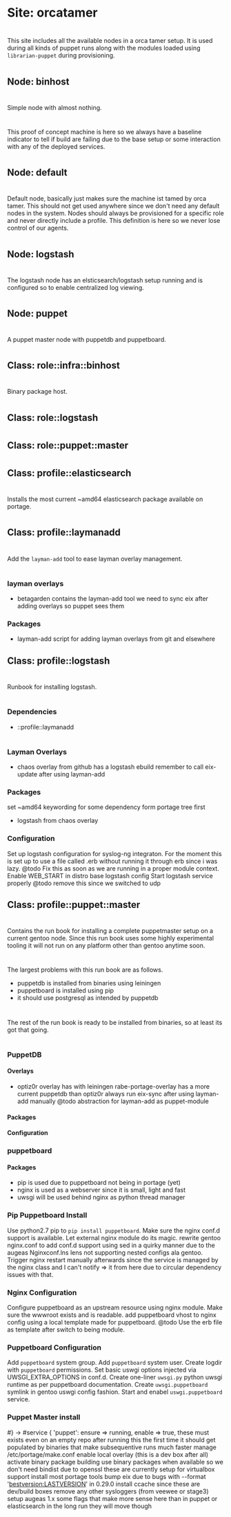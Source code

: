 

# Site: orcatamer


#
This site includes all the available nodes in a orca tamer
setup. It is used during all kinds of puppet runs along
with the modules loaded using ``librarian-puppet`` during
provisioning.


#


## Node: binhost


#
Simple node with almost nothing.


#
This proof of concept machine is here so we always have a
baseline indicator to tell if build are failing due to the
base setup or some interaction with any of the deployed
services.


#


## Node: default


#
Default node, basically just makes sure the machine ist tamed
by orca tamer. This should not get used anywhere since we don't
need any default nodes in the system. Nodes should always be
provisioned for a specific role and never directly include
a profile. This definition is here so we never lose control
of our agents.


#


## Node: logstash


#
The logstash node has an elsticsearch/logstash setup running and is
configured so to enable centralized log viewing.


#


## Node: puppet


#
A puppet master node with puppetdb and puppetboard.


#


## Class: role::infra::binhost


#
Binary package host.


#


## Class: role::logstash


#


## Class: role::puppet::master


#


#


## Class: profile::elasticsearch


#
Installs the most current ~amd64 elasticsearch package
available on portage.


#


## Class: profile::laymanadd


#
Add the ``layman-add`` tool to ease layman overlay management.


#


### layman overlays
* betagarden contains the layman-add tool
we need to sync eix after adding overlays so puppet sees them


### Packages
* layman-add script for adding layman overlays from git and elsewhere


## Class: profile::logstash


#
Runbook for installing logstash.


#


### Dependencies
* ::profile::laymanadd


#


### Layman Overlays
* chaos overlay from github has a logstash ebuild
remember to call eix-update after using layman-add


### Packages
set ~amd64 keywording for some dependency form portage tree first
* logstash from chaos overlay


### Configuration
Set up logstash configuration for syslog-ng integraton.
For the moment this is set up to use a file called .erb without running
it through erb since i was lazy.
@todo Fix this as soon as we are running in a proper module context.
Enable WEB_START in distro base logstash config
Start logstash service properly
@todo remove this since we switched to udp


## Class: profile::puppet::master


#
Contains the run book for installing a complete puppetmaster setup on
a current gentoo node. Since this run book uses some highly experimental
tooling it will not run on any platform other than gentoo anytime soon.


#
The largest problems with this run book are as follows.
* puppetdb is installed from binaries using leiningen
* puppetboard is installed using pip
* it should use postgresql as intended by puppetdb


#
The rest of the run book is ready to be installed from binaries, so
at least its got that going.


#


### PuppetDB


#### Overlays
* optiz0r overlay has with leiningen
rabe-portage-overlay has a more current puppetdb than optiz0r
always run eix-sync after using layman-add manually
@todo abstraction for layman-add as puppet-module


#### Packages


#### Configuration


### puppetboard


#### Packages
* pip is used due to puppetboard not being in portage (yet)
* nginx is used as a webserver since it is small, light and fast
* uwsgi will be used behind nginx as python thread manager


### Pip Puppetboard Install
Use python2.7 pip to ``pip install puppetboard``.
Make sure the nginx conf.d support is available.
Let external nginx module do its magic.
rewrite gentoo nginx.conf to add conf.d support using sed in a quirky
manner due to the augeas Nginxconf.lns lens not supporting nested
configs ala gentoo.
Trigger nginx restart manually afterwards since the service is managed 
by the nginx class and I can't notify => it from here due to circular
dependency issues with that.


### Nginx Configuration
Configure puppetboard as an upstream resource using nginx module.
Make sure the wwwroot exists and is readable.
add puppetboard vhost to nginx config using a local template
made for puppetboard.
@todo Use the erb file as template after switch to being module.


### Puppetboard Configuration
Add ``puppetboard`` system group.
Add ``puppetboard`` system user.
Create logdir with ``puppetboard`` permissions.
Set basic uswgi options injected via UWSGI_EXTRA_OPTIONS in conf.d.
Create one-liner ``uwsgi.py`` python uwsgi runtime as per
puppetboard documentation.
Create ``uwsgi.puppetboard`` symlink in gentoo uswgi config fashion.
Start and enabel ``uswgi.puppetboard`` service.


### Puppet Master install
  #} ->
  #service { 'puppet':
 ensure => running,
 enable => true,
these must exists even on an empty repo
after running this the first time it
should get populated by binaries that
make subsequentive runs much faster
manage /etc/portage/make.conf
enable local overlay (this is a dev box after all)
activate binary package building
use binary packages when available
so we don't need bindist due to openssl
these are currently setup for virtualbox support
install most portage tools
bump eix due to bugs with --format '<bestversion:LASTVERSION>' in 0.29.0
install ccache since these are dev/build boxes
remove any other sysloggers (from veewee or stage3)
setup augeas 1.x
some flags that make more sense here than in puppet or elasticsearch
in the long run they will move though
